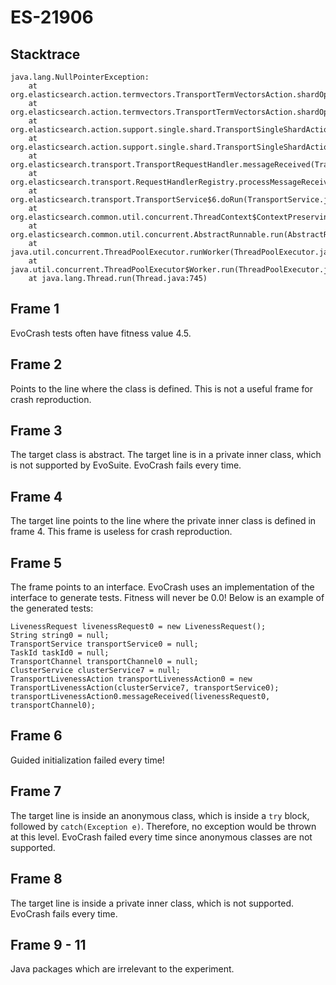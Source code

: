 # ES-21906

## Stacktrace

```
java.lang.NullPointerException:
    at org.elasticsearch.action.termvectors.TransportTermVectorsAction.shardOperation(TransportTermVectorsAction.java:79)
    at org.elasticsearch.action.termvectors.TransportTermVectorsAction.shardOperation(TransportTermVectorsAction.java:42)
    at org.elasticsearch.action.support.single.shard.TransportSingleShardAction$ShardTransportHandler.messageReceived(TransportSingleShardAction.java:293)
    at org.elasticsearch.action.support.single.shard.TransportSingleShardAction$ShardTransportHandler.messageReceived(TransportSingleShardAction.java:286)
    at org.elasticsearch.transport.TransportRequestHandler.messageReceived(TransportRequestHandler.java:33)
    at org.elasticsearch.transport.RequestHandlerRegistry.processMessageReceived(RequestHandlerRegistry.java:69)
    at org.elasticsearch.transport.TransportService$6.doRun(TransportService.java:548)
    at org.elasticsearch.common.util.concurrent.ThreadContext$ContextPreservingAbstractRunnable.doRun(ThreadContext.java:520)
    at org.elasticsearch.common.util.concurrent.AbstractRunnable.run(AbstractRunnable.java:37)
    at java.util.concurrent.ThreadPoolExecutor.runWorker(ThreadPoolExecutor.java:1142)
    at java.util.concurrent.ThreadPoolExecutor$Worker.run(ThreadPoolExecutor.java:617)
    at java.lang.Thread.run(Thread.java:745)
```

## Frame 1
EvoCrash tests often have fitness value 4.5.
## Frame 2
Points to the line where the class is defined. This is not a useful frame for crash reproduction.
## Frame 3
The target class is abstract. The target line is in a private inner class, which is not supported by EvoSuite. EvoCrash fails every time.
## Frame 4
The target line points to the line where the private inner class is defined in frame 4. This frame is useless for crash reproduction.
## Frame 5
The frame points to an interface. EvoCrash uses an implementation of the interface to generate tests. Fitness will never be 0.0!
Below is an example of the generated tests:
```
LivenessRequest livenessRequest0 = new LivenessRequest();
String string0 = null;
TransportService transportService0 = null;
TaskId taskId0 = null;
TransportChannel transportChannel0 = null;
ClusterService clusterService7 = null;
TransportLivenessAction transportLivenessAction0 = new TransportLivenessAction(clusterService7, transportService0);
transportLivenessAction0.messageReceived(livenessRequest0, transportChannel0);
```
## Frame 6
Guided initialization failed every time!
## Frame 7
The target line is inside an anonymous class, which is inside a `try` block, followed by `catch(Exception e)`. Therefore, no exception would be thrown at this level. EvoCrash failed every time since anonymous classes are not supported.
## Frame 8
The target line is inside a private inner class, which is not supported. EvoCrash fails every time.
## Frame 9 - 11
Java packages which are irrelevant to the experiment.

